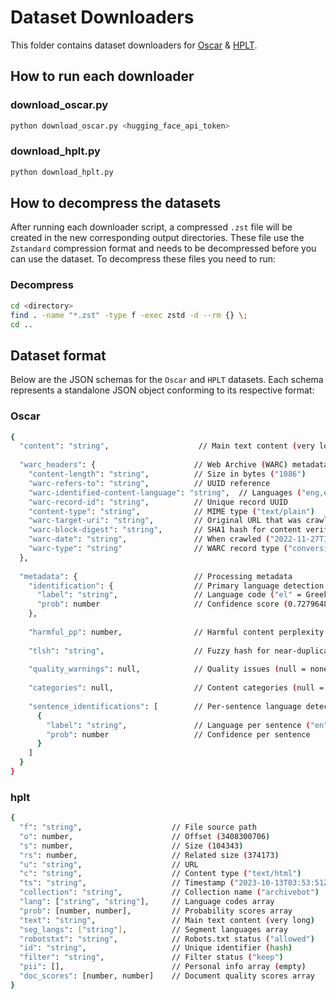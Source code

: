 # Dataset Downloaders

This folder contains dataset downloaders for [Oscar](https://huggingface.co/datasets/oscar-corpus/OSCAR-2301/tree/main/el_meta) & [HPLT](https://hplt-project.org/datasets/v2.0).

## How to run each downloader

### download_oscar.py
```bash
python download_oscar.py <hugging_face_api_token>
```

### download_hplt.py
```bash
python download_hplt.py
```

## How to decompress the datasets

After running each downloader script, a compressed `.zst` file will be created in the new corresponding output directories. These file use the `Zstandard` compression format and needs to be decompressed before you can use the dataset. To decompress these files you need to run:

### Decompress
```bash
cd <directory>
find . -name "*.zst" -type f -exec zstd -d --rm {} \;
cd ..
```

## Dataset format

Below are the JSON schemas for the `Oscar` and `HPLT` datasets. Each schema represents a standalone JSON object conforming to its respective format:

### Οscar
```bash
{
  "content": "string",                    // Main text content (very long)
  
  "warc_headers": {                      // Web Archive (WARC) metadata
    "content-length": "string",          // Size in bytes ("1086")
    "warc-refers-to": "string",          // UUID reference 
    "warc-identified-content-language": "string",  // Languages ("eng,ell")
    "warc-record-id": "string",          // Unique record UUID
    "content-type": "string",            // MIME type ("text/plain")
    "warc-target-uri": "string",         // Original URL that was crawled
    "warc-block-digest": "string",       // SHA1 hash for content verification
    "warc-date": "string",               // When crawled ("2022-11-27T12:56:25Z")
    "warc-type": "string"                // WARC record type ("conversion")
  },
  
  "metadata": {                          // Processing metadata
    "identification": {                  // Primary language detection
      "label": "string",                 // Language code ("el" = Greek)
      "prob": number                     // Confidence score (0.7279648)
    },
    
    "harmful_pp": number,                // Harmful content perplexity score
    
    "tlsh": "string",                    // Fuzzy hash for near-duplicate detection
    
    "quality_warnings": null,            // Quality issues (null = none found)
    
    "categories": null,                  // Content categories (null = none assigned)
    
    "sentence_identifications": [        // Per-sentence language detection
      {
        "label": "string",               // Language per sentence ("en", "el")
        "prob": number                   // Confidence per sentence
      }
    ]
  }
}
```

### hplt
```bash
{
  "f": "string",                    // File source path
  "o": number,                      // Offset (3408300706)
  "s": number,                      // Size (104343)
  "rs": number,                     // Related size (374173)
  "u": "string",                    // URL
  "c": "string",                    // Content type ("text/html")
  "ts": "string",                   // Timestamp ("2023-10-13T03:53:51Z")
  "collection": "string",           // Collection name ("archivebot")
  "lang": ["string", "string"],     // Language codes array
  "prob": [number, number],         // Probability scores array
  "text": "string",                 // Main text content (very long)
  "seg_langs": ["string"],          // Segment languages array
  "robotstxt": "string",            // Robots.txt status ("allowed")
  "id": "string",                   // Unique identifier (hash)
  "filter": "string",               // Filter status ("keep")
  "pii": [],                        // Personal info array (empty)
  "doc_scores": [number, number]    // Document quality scores array
}
```


